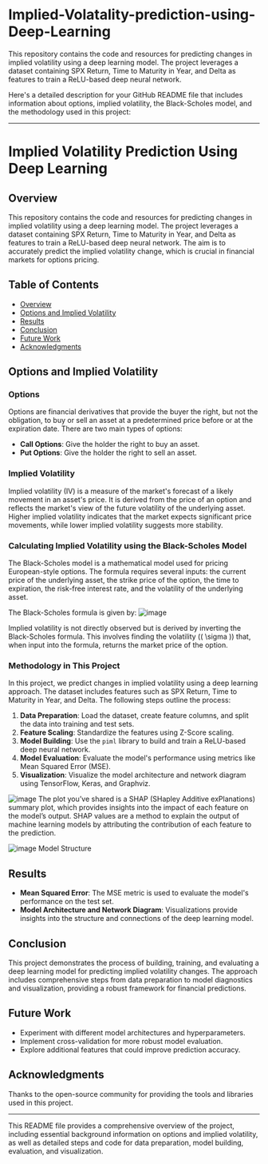 # Implied-Volatality-prediction-using-Deep-Learning
This repository contains the code and resources for predicting changes in implied volatility using a deep learning model. The project leverages a dataset containing SPX Return, Time to Maturity in Year, and Delta as features to train a ReLU-based deep neural network. 


Here's a detailed description for your GitHub README file that includes information about options, implied volatility, the Black-Scholes model, and the methodology used in this project:

---

# Implied Volatility Prediction Using Deep Learning

## Overview
This repository contains the code and resources for predicting changes in implied volatility using a deep learning model. The project leverages a dataset containing SPX Return, Time to Maturity in Year, and Delta as features to train a ReLU-based deep neural network. The aim is to accurately predict the implied volatility change, which is crucial in financial markets for options pricing.

## Table of Contents
- [Overview](#overview)
- [Options and Implied Volatility](#options-and-implied-volatility)
- [Results](#results)
- [Conclusion](#conclusion)
- [Future Work](#future-work)
- [Acknowledgments](#acknowledgments)

## Options and Implied Volatility
### Options
Options are financial derivatives that provide the buyer the right, but not the obligation, to buy or sell an asset at a predetermined price before or at the expiration date. There are two main types of options:
- **Call Options**: Give the holder the right to buy an asset.
- **Put Options**: Give the holder the right to sell an asset.

### Implied Volatility
Implied volatility (IV) is a measure of the market's forecast of a likely movement in an asset's price. It is derived from the price of an option and reflects the market's view of the future volatility of the underlying asset. Higher implied volatility indicates that the market expects significant price movements, while lower implied volatility suggests more stability.

### Calculating Implied Volatility using the Black-Scholes Model
The Black-Scholes model is a mathematical model used for pricing European-style options. The formula requires several inputs: the current price of the underlying asset, the strike price of the option, the time to expiration, the risk-free interest rate, and the volatility of the underlying asset.

The Black-Scholes formula is given by:
![image](https://github.com/user-attachments/assets/053340ce-0d26-48d0-b5de-d4b2b1befa9e)


Implied volatility is not directly observed but is derived by inverting the Black-Scholes formula. This involves finding the volatility (\( \sigma \)) that, when input into the formula, returns the market price of the option.

### Methodology in This Project
In this project, we predict changes in implied volatility using a deep learning approach. The dataset includes features such as SPX Return, Time to Maturity in Year, and Delta. The following steps outline the process:

1. **Data Preparation**: Load the dataset, create feature columns, and split the data into training and test sets.
2. **Feature Scaling**: Standardize the features using Z-Score scaling.
3. **Model Building**: Use the `piml` library to build and train a ReLU-based deep neural network.
4. **Model Evaluation**: Evaluate the model's performance using metrics like Mean Squared Error (MSE).
5. **Visualization**: Visualize the model architecture and network diagram using TensorFlow, Keras, and Graphviz.

![image](https://github.com/user-attachments/assets/c05c7fa9-a85c-415c-a9ee-75408fa242cf)
The plot you’ve shared is a SHAP (SHapley Additive exPlanations) summary plot, which provides insights into the impact of each feature on the model’s output. SHAP values are a method to explain the output of machine learning models by attributing the contribution of each feature to the prediction.

![image](https://github.com/user-attachments/assets/a394c84d-44b4-4209-a4e0-1f202c8cfdc1)
Model Structure







## Results
- **Mean Squared Error**: The MSE metric is used to evaluate the model's performance on the test set.
- **Model Architecture and Network Diagram**: Visualizations provide insights into the structure and connections of the deep learning model.

## Conclusion
This project demonstrates the process of building, training, and evaluating a deep learning model for predicting implied volatility changes. The approach includes comprehensive steps from data preparation to model diagnostics and visualization, providing a robust framework for financial predictions.

## Future Work
- Experiment with different model architectures and hyperparameters.
- Implement cross-validation for more robust model evaluation.
- Explore additional features that could improve prediction accuracy.

## Acknowledgments
Thanks to the open-source community for providing the tools and libraries used in this project.

---

This README file provides a comprehensive overview of the project, including essential background information on options and implied volatility, as well as detailed steps and code for data preparation, model building, evaluation, and visualization.
